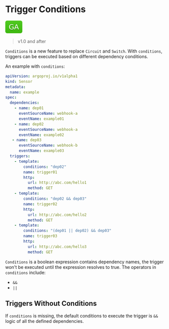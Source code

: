 # Trigger Conditions

![GA](assets/ga.svg)

> v1.0 and after

`Conditions` is a new feature to replace `Circuit` and `Switch`. With
`conditions`, triggers can be executed based on different dependency conditions.

An example with `conditions`:

```yaml
apiVersion: argoproj.io/v1alpha1
kind: Sensor
metadata:
  name: example
spec:
  dependencies:
    - name: dep01
      eventSourceName: webhook-a
      eventName: example01
    - name: dep02
      eventSourceName: webhook-a
      eventName: example02
   - name: dep03
      eventSourceName: webhook-b
      eventName: example03
  triggers:
    - template:
        conditions: "dep02"
        name: trigger01
        http:
          url: http://abc.com/hello1
          method: GET
    - template:
        conditions: "dep02 && dep03"
        name: trigger02
        http:
          url: http://abc.com/hello2
          method: GET
    - template:
        conditions: "(dep01 || dep02) && dep03"
        name: trigger03
        http:
          url: http://abc.com/hello3
          method: GET
```

`Conditions` is a boolean expression contains dependency names, the trigger
won't be executed until the expression resolves to true. The operators in
`conditions` include:

- `&&`
- `||`

## Triggers Without Conditions

If `conditions` is missing, the default conditions to execute the trigger is
`&&` logic of all the defined dependencies.
